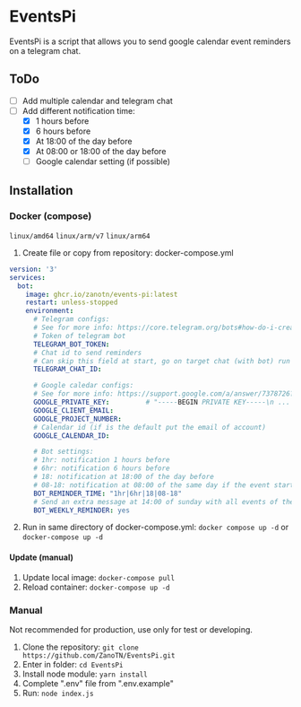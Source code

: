 # EventsPi
EventsPi is a script that allows you to send google calendar event reminders on a telegram chat.

## ToDo
- [ ] Add multiple calendar and telegram chat
- [ ] Add different notification time:
  - [X] 1 hours before
  - [X] 6 hours before
  - [X] At 18:00 of the day before
  - [X] At 08:00 or 18:00 of the day before
  - [ ] Google calendar setting (if possible)

## Installation
### Docker (compose)
```linux/amd64``` ```linux/arm/v7``` ```linux/arm64```

1. Create file or copy from repository: docker-compose.yml
```yaml
version: '3'
services:
  bot:
    image: ghcr.io/zanotn/events-pi:latest
    restart: unless-stopped
    environment:
      # Telegram configs:
      # See for more info: https://core.telegram.org/bots#how-do-i-create-a-bot
      # Token of telegram bot
      TELEGRAM_BOT_TOKEN:         
      # Chat id to send reminders
      # Can skip this field at start, go on target chat (with bot) run "/id" and recrate the container with this field
      TELEGRAM_CHAT_ID:

      # Google caledar configs:
      # See for more info: https://support.google.com/a/answer/7378726?hl=en
      GOOGLE_PRIVATE_KEY:         # "-----BEGIN PRIVATE KEY-----\n ... \n-----END PRIVATE KEY-----\n"
      GOOGLE_CLIENT_EMAIL:        
      GOOGLE_PROJECT_NUMBER:
      # Calendar id (if is the default put the email of account)      
      GOOGLE_CALENDAR_ID:

      # Bot settings:
      # 1hr: notification 1 hours before
      # 6hr: notification 6 hours before
      # 18: notification at 18:00 of the day before
      # 08-18: notification at 08:00 of the same day if the event start after 18:00 otherwise at 18:00 of the day before
      BOT_REMINDER_TIME: "1hr|6hr|18|08-18"
      # Send an extra message at 14:00 of sunday with all events of the next week (yes|no)
      BOT_WEEKLY_REMINDER: yes
```
2. Run in same directory of docker-compose.yml: ```docker compose up -d``` or ```docker-compose up -d```

#### Update (manual)
1. Update local image: ```docker-compose pull```
2. Reload container: ```docker-compose up -d```

### Manual
Not recommended for production, use only for test or developing.
1. Clone the repository: ```git clone https://github.com/ZanoTN/EventsPi.git```
2. Enter in folder: ```cd EventsPi```
3. Install node module: ```yarn install```
4. Complete ".env" file from ".env.example"
5. Run: ```node index.js```
